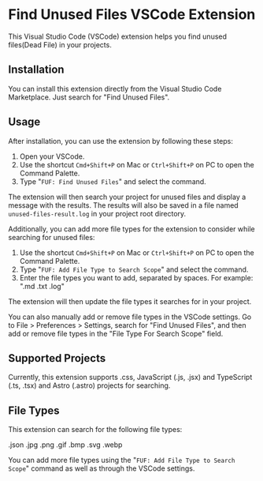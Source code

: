 # Find Unused Files VSCode Extension

This Visual Studio Code (VSCode) extension helps you find unused files(Dead File) in your projects.

## Installation

You can install this extension directly from the Visual Studio Code Marketplace. Just search for "Find Unused Files".

## Usage

After installation, you can use the extension by following these steps:

1. Open your VSCode.
2. Use the shortcut `Cmd+Shift+P` on Mac or `Ctrl+Shift+P` on PC to open the Command Palette.
3. Type "`FUF: Find Unused Files`" and select the command.

The extension will then search your project for unused files and display a message with the results. The results will also be saved in a file named `unused-files-result.log` in your project root directory.

Additionally, you can add more file types for the extension to consider while searching for unused files:

1. Use the shortcut `Cmd+Shift+P` on Mac or `Ctrl+Shift+P` on PC to open the Command Palette.
2. Type "`FUF: Add File Type to Search Scope`" and select the command.
3. Enter the file types you want to add, separated by spaces. For example: ".md .txt .log"

The extension will then update the file types it searches for in your project.

You can also manually add or remove file types in the VSCode settings. Go to File > Preferences > Settings, search for "Find Unused Files", and then add or remove file types in the "File Type For Search Scope" field.

## Supported Projects

Currently, this extension supports .css, JavaScript (.js, .jsx) and TypeScript (.ts, .tsx) and Astro (.astro) projects for searching.

## File Types

This extension can search for the following file types:

.json
.jpg
.png
.gif
.bmp
.svg
.webp

You can add more file types using the "`FUF: Add File Type to Search Scope`" command as well as through the VSCode settings.
